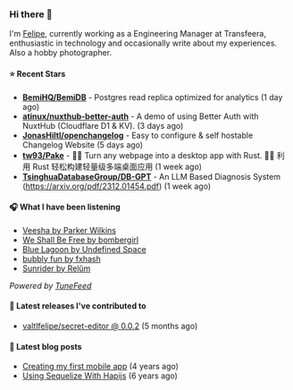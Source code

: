 ### Hi there 👋

I'm [Felipe](https://felipevm.com), currently working as a Engineering Manager at Transfeera, enthusiastic in technology and occasionally write about my experiences. Also a hobby photographer.

#### ⭐ Recent Stars
- **[BemiHQ/BemiDB](https://github.com/BemiHQ/BemiDB)** - Postgres read replica optimized for analytics (1 day ago)
- **[atinux/nuxthub-better-auth](https://github.com/atinux/nuxthub-better-auth)** - A demo of using Better Auth with NuxtHub (Cloudflare D1 &amp; KV). (3 days ago)
- **[JonasHiltl/openchangelog](https://github.com/JonasHiltl/openchangelog)** - Easy to configure &amp; self hostable Changelog Website (5 days ago)
- **[tw93/Pake](https://github.com/tw93/Pake)** - 🤱🏻 Turn any webpage into a desktop app with Rust.  🤱🏻 利用 Rust 轻松构建轻量级多端桌面应用 (1 week ago)
- **[TsinghuaDatabaseGroup/DB-GPT](https://github.com/TsinghuaDatabaseGroup/DB-GPT)** - An LLM Based Diagnosis System  (https://arxiv.org/pdf/2312.01454.pdf) (1 week ago)

#### 🎧 What I have been listening
- [Veesha by Parker Wilkins](https://open.spotify.com/track/40TVYUkRQ5GgLApjXOxq3O)
- [We Shall Be Free by bombergirl](https://open.spotify.com/track/7ukdXMeyezREsJaSl7mnpA)
- [Blue Lagoon by Undefined Space](https://open.spotify.com/track/2mpy5N86A2YZDhiUvY1OGP)
- [bubbly fun by fxhash](https://open.spotify.com/track/4EgmPP8fBkVxL4jDUEhQ8n)
- [Sunrider by Relŭm](https://open.spotify.com/track/57BjBUlKLXpzvveTapqUDP)

_Powered by [TuneFeed](https://tunefeed.app?ref=valtlfelipe-gh-profile)_ 

#### 🚀 Latest releases I've contributed to


- [valtlfelipe/secret-editor @ 0.0.2](https://github.com/valtlfelipe/secret-editor/releases/tag/0.0.2) (5 months ago)

#### 📄 Latest blog posts
- [Creating my first mobile app](https://felipevm.com/posts/creating-my-first-mobile-app/) (4 years ago)
- [Using Sequelize With Hapijs](https://felipevm.com/posts/using-sequelize-with-hapijs/) (6 years ago)
